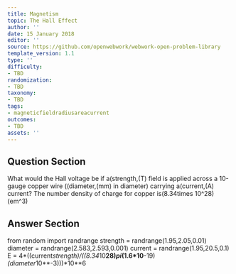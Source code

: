 ```yaml
---
title: Magnetism
topic: The Hall Effect
author: ''
date: 15 January 2018
editor: ''
source: https://github.com/openwebwork/webwork-open-problem-library
template_version: 1.1
type: ''
difficulty:
- TBD
randomization:
- TBD
taxonomy:
- TBD
tags:
- magneticfieldradiusareacurrent
outcomes:
- TBD
assets: ''
---
```


## Question Section 

What would the Hall voltage be if a(strength,(T) field is applied across a 10-gauge copper wire ((diameter,(mm) in diameter) carrying a(current,(A) current? The number density of charge for copper is(8.34times 10^28)(em^3)



## Answer Section

from random import randrange
strength = randrange(1.95,2.05,0.01)
diameter = randrange(2.583,2.593,0.001)
current = randrange(1.95,20.5,0.1)
E = 4*((current*strength)/((8.34*10**28)*pi*(1.6*10**-19)*(diameter*10**-3)))*10**6